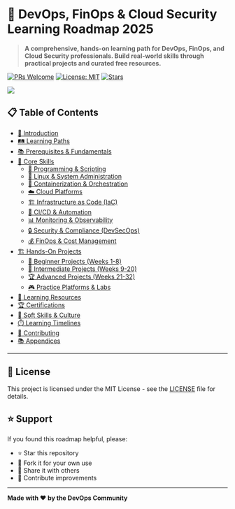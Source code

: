 # 🚀 DevOps, FinOps & Cloud Security Learning Roadmap 2025

> **A comprehensive, hands-on learning path for DevOps, FinOps, and Cloud Security professionals. Build real-world skills through practical projects and curated free resources.**

[![PRs Welcome](https://img.shields.io/badge/PRs-welcome-brightgreen.svg?style=flat-square)](http://makeapullrequest.com)
[![License: MIT](https://img.shields.io/badge/License-MIT-yellow.svg?style=flat-square)](https://opensource.org/licenses/MIT)
[![Stars](https://img.shields.io/github/stars/mlabouardy/devops-roadmap?style=flat-square)](https://github.com/mlabouardy/devops-roadmap)

<image src="assets/cover.jpg">

## 📋 Table of Contents

- [🎯 Introduction](docs/introduction.md)
- [🛤️ Learning Paths](docs/learning-paths.md)
- [📚 Prerequisites & Fundamentals](docs/prerequisites.md)
- [🔧 Core Skills](docs/core-skills.md)
  - [🐍 Programming & Scripting](docs/core-skills.md#-programming--scripting)
  - [🐧 Linux & System Administration](docs/core-skills.md#-linux--system-administration)
  - [🐳 Containerization & Orchestration](docs/core-skills.md#-containerization--orchestration)
  - [☁️ Cloud Platforms](docs/core-skills.md#️-cloud-platforms)
  - [🏗️ Infrastructure as Code (IaC)](docs/core-skills.md#️-infrastructure-as-code-iac)
  - [🔄 CI/CD & Automation](docs/core-skills.md#-cicd--automation)
  - [📊 Monitoring & Observability](docs/core-skills.md#-monitoring--observability)
  - [🔒 Security & Compliance (DevSecOps)](docs/core-skills.md#-security--compliance-devsecops)
  - [💰 FinOps & Cost Management](docs/core-skills.md#-finops--cost-management)
- [🏗️ Hands-On Projects](docs/projects.md)
  - [🚀 Beginner Projects (Weeks 1-8)](docs/projects.md#-beginner-projects-weeks-1-8)
  - [🎯 Intermediate Projects (Weeks 9-20)](docs/projects.md#-intermediate-projects-weeks-9-20)
  - [🏆 Advanced Projects (Weeks 21-32)](docs/projects.md#-advanced-projects-weeks-21-32)
  - [🎮 Practice Platforms & Labs](docs/projects.md#-practice-platforms--labs)
- [📖 Learning Resources](docs/resources.md)
- [🏆 Certifications](docs/certifications.md)
- [🤝 Soft Skills & Culture](docs/soft-skills.md)
- [⏱️ Learning Timelines](docs/timelines.md)
- [🤝 Contributing](docs/contributing.md)
- [📚 Appendices](docs/appendices.md)

---

## 📄 License

This project is licensed under the MIT License - see the [LICENSE](LICENSE) file for details.

## ⭐ Support

If you found this roadmap helpful, please:
- ⭐ Star this repository
- 🍴 Fork it for your own use
- 📢 Share it with others
- 🤝 Contribute improvements

---

**Made with ❤️ by the DevOps Community**